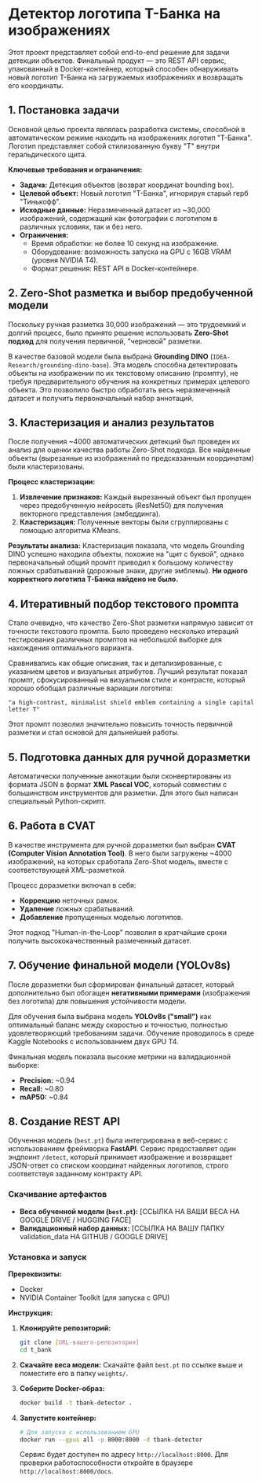 # Детектор логотипа Т-Банка на изображениях

Этот проект представляет собой end-to-end решение для задачи детекции объектов. Финальный продукт — это REST API сервис, упакованный в Docker-контейнер, который способен обнаруживать новый логотип Т-Банка на загружаемых изображениях и возвращать его координаты.

## 1. Постановка задачи

Основной целью проекта являлась разработка системы, способной в автоматическом режиме находить на изображениях логотип "Т-Банка". Логотип представляет собой стилизованную букву "Т" внутри геральдического щита.

**Ключевые требования и ограничения:**
- **Задача:** Детекция объектов (возврат координат bounding box).
- **Целевой объект:** Новый логотип "Т-Банка", игнорируя старый герб "Тинькофф".
- **Исходные данные:** Неразмеченный датасет из ~30,000 изображений, содержащий как фотографии с логотипом в различных условиях, так и без него.
- **Ограничения:**
    - Время обработки: не более 10 секунд на изображение.
    - Оборудование: возможность запуска на GPU с 16GB VRAM (уровня NVIDIA T4).
    - Формат решения: REST API в Docker-контейнере.

## 2. Zero-Shot разметка и выбор предобученной модели

Поскольку ручная разметка 30,000 изображений — это трудоемкий и долгий процесс, было принято решение использовать **Zero-Shot подход** для получения первичной, "черновой" разметки.

В качестве базовой модели была выбрана **Grounding DINO** (`IDEA-Research/grounding-dino-base`). Эта модель способна детектировать объекты на изображении по их текстовому описанию (промпту), не требуя предварительного обучения на конкретных примерах целевого объекта. Это позволило быстро обработать весь неразмеченный датасет и получить первоначальный набор аннотаций.

## 3. Кластеризация и анализ результатов

После получения ~4000 автоматических детекций был проведен их анализ для оценки качества работы Zero-Shot подхода. Все найденные объекты (вырезанные из изображений по предсказанным координатам) были кластеризованы.

**Процесс кластеризации:**
1.  **Извлечение признаков:** Каждый вырезанный объект был пропущен через предобученную нейросеть (ResNet50) для получения векторного представления (эмбеддинга).
2.  **Кластеризация:** Полученные векторы были сгруппированы с помощью алгоритма KMeans.

**Результаты анализа:**
Кластеризация показала, что модель Grounding DINO успешно находила объекты, похожие на "щит с буквой", однако первоначальный общий промпт приводил к большому количеству ложных срабатываний (дорожные знаки, другие эмблемы). **Ни одного корректного логотипа Т-Банка найдено не было.**

## 4. Итеративный подбор текстового промпта

Стало очевидно, что качество Zero-Shot разметки напрямую зависит от точности текстового промпта. Было проведено несколько итераций тестирования различных промптов на небольшой выборке для нахождения оптимального варианта.

Сравнивались как общие описания, так и детализированные, с указанием цветов и визуальных атрибутов. Лучший результат показал промпт, сфокусированный на визуальном стиле и контрасте, который хорошо обобщал различные вариации логотипа:
```
"a high-contrast, minimalist shield emblem containing a single capital letter T"
```
Этот промпт позволил значительно повысить точность первичной разметки и стал основой для дальнейшей работы.

## 5. Подготовка данных для ручной доразметки

Автоматически полученные аннотации были сконвертированы из формата JSON в формат **XML Pascal VOC**, который совместим с большинством инструментов для разметки. Для этого был написан специальный Python-скрипт.

## 6. Работа в CVAT

В качестве инструмента для ручной доразметки был выбран **CVAT (Computer Vision Annotation Tool)**. В него были загружены ~4000 изображений, на которых сработала Zero-Shot модель, вместе с соответствующей XML-разметкой.

Процесс доразметки включал в себя:
- **Коррекцию** неточных рамок.
- **Удаление** ложных срабатываний.
- **Добавление** пропущенных моделью логотипов.

Этот подход "Human-in-the-Loop" позволил в кратчайшие сроки получить высококачественный размеченный датасет.

## 7. Обучение финальной модели (YOLOv8s)

После доразметки был сформирован финальный датасет, который дополнительно был обогащен **негативными примерами** (изображения без логотипа) для повышения устойчивости модели.

Для обучения была выбрана модель **YOLOv8s ("small")** как оптимальный баланс между скоростью и точностью, полностью удовлетворяющий требованиям задачи. Обучение проводилось в среде Kaggle Notebooks с использованием двух GPU T4.

Финальная модель показала высокие метрики на валидационной выборке:
- **Precision:** ~0.94
- **Recall:** ~0.80
- **mAP50:** ~0.84

## 8. Создание REST API

Обученная модель (`best.pt`) была интегрирована в веб-сервис с использованием фреймворка **FastAPI**. Сервис предоставляет один эндпоинт `/detect`, который принимает изображение и возвращает JSON-ответ со списком координат найденных логотипов, строго соответствуя заданному контракту API.

### Скачивание артефактов

*   **Веса обученной модели (`best.pt`):** [ССЫЛКА НА ВАШИ ВЕСА НА GOOGLE DRIVE / HUGGING FACE]
*   **Валидационный набор данных:** [ССЫЛКА НА ВАШУ ПАПКУ validation_data НА GITHUB / GOOGLE DRIVE]

### Установка и запуск

**Пререквизиты:**
- Docker
- NVIDIA Container Toolkit (для запуска с GPU)

**Инструкция:**
1.  **Клонируйте репозиторий:**
    ```bash
    git clone [URL-вашего-репозитория]
    cd t_bank
    ```
2.  **Скачайте веса модели:**
    Скачайте файл `best.pt` по ссылке выше и поместите его в папку `weights/`.

3.  **Соберите Docker-образ:**
    ```bash
    docker build -t tbank-detector .
    ```

4.  **Запустите контейнер:**
    ```bash
    # Для запуска с использованием GPU
    docker run --gpus all -p 8000:8000 -d tbank-detector
    ```
    Сервис будет доступен по адресу `http://localhost:8000`. Для проверки работоспособности откройте в браузере `http://localhost:8000/docs`.
